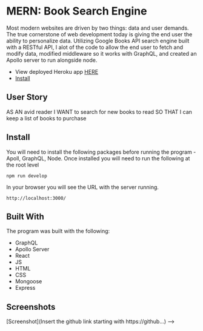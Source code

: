 # MERN: Book Search Engine

Most modern websites are driven by two things: data and user demands. The true cornerstone of web development today is giving the end user the ability to personalize data. Utilizing Google Books API search engine built with a RESTful API, I alot of the code to allow the end user to fetch and modify data, modified middleware so it works with GraphQL, and created an Apollo server to run alongside node. 

* View deployed Heroku app [HERE](https://gist.github.com/PurpleBooth/109311bb0361f32d87a2)
* [Install](https://gist.github.com/maximosandoval/MERN-search-engine/#install)

## User Story

AS AN avid reader
I WANT to search for new books to read
SO THAT I can keep a list of books to purchase

## Install
You will need to install the following packages before running the program - Apoll, GraphQL, Node. Once installed you will need to run the following at the root level

    npm run develop

In your browser you will see the URL with the server running. 

    http://localhost:3000/ 
  

## Built With

The program was built with the following: 

* GraphQL
* Apollo Server
* React
* JS
* HTML
* CSS
* Mongoose
* Express


## Screenshots
[Screenshot](Insert the github link starting with https://github...) -->

